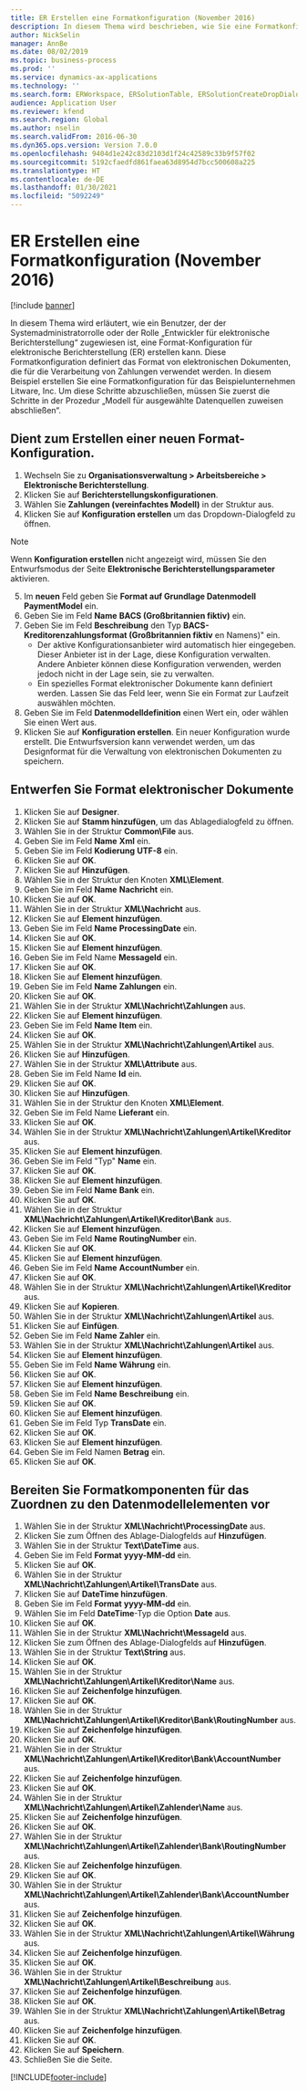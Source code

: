 ```yaml
---
title: ER Erstellen eine Formatkonfiguration (November 2016)
description: In diesem Thema wird beschrieben, wie Sie eine Formatkonfiguration für die elektronische Berichterstellung (EB) verwalten.
author: NickSelin
manager: AnnBe
ms.date: 08/02/2019
ms.topic: business-process
ms.prod: ''
ms.service: dynamics-ax-applications
ms.technology: ''
ms.search.form: ERWorkspace, ERSolutionTable, ERSolutionCreateDropDialog, EROperationDesigner, ERComponentTypeDropDialog
audience: Application User
ms.reviewer: kfend
ms.search.region: Global
ms.author: nselin
ms.search.validFrom: 2016-06-30
ms.dyn365.ops.version: Version 7.0.0
ms.openlocfilehash: 9404d1e242c83d2103d1f24c42589c33b9f57f02
ms.sourcegitcommit: 5192cfaedfd861faea63d8954d7bcc500608a225
ms.translationtype: HT
ms.contentlocale: de-DE
ms.lasthandoff: 01/30/2021
ms.locfileid: "5092249"
---
```

# <a name="er-create-a-format-configuration-november-2016"></a>ER Erstellen eine Formatkonfiguration (November 2016)

[!include [banner](../../includes/banner.md)]

In diesem Thema wird erläutert, wie ein Benutzer, der der Systemadministratorrolle oder der Rolle „Entwickler für elektronische Berichterstellung“ zugewiesen ist, eine Format-Konfiguration für elektronische Berichterstellung (ER) erstellen kann. Diese Formatkonfiguration definiert das Format von elektronischen Dokumenten, die für die Verarbeitung von Zahlungen verwendet werden. In diesem Beispiel erstellen Sie eine Formatkonfiguration für das Beispielunternehmen Litware, Inc. Um diese Schritte abzuschließen, müssen Sie zuerst die Schritte in der Prozedur „Modell für ausgewählte Datenquellen zuweisen abschließen“.


## <a name="create-a-new-format-configuration"></a>Dient zum Erstellen einer neuen Format-Konfiguration.
1. Wechseln Sie zu **Organisationsverwaltung > Arbeitsbereiche > Elektronische Berichterstellung**.
2. Klicken Sie auf **Berichterstellungskonfigurationen**.
3. Wählen Sie **Zahlungen (vereinfachtes Modell)** in der Struktur aus.
4. Klicken Sie auf **Konfiguration erstellen** um das Dropdown-Dialogfeld zu öffnen.

 > [!NOTE]
 > Wenn **Konfiguration erstellen** nicht angezeigt wird, müssen Sie den Entwurfsmodus der Seite **Elektronische Berichterstellungsparameter** aktivieren. 
 
5. Im **neuen** Feld geben Sie **Format auf Grundlage Datenmodell PaymentModel** ein.
6. Geben Sie im Feld **Name** **BACS (Großbritannien fiktiv)** ein.
7. Geben Sie im Feld **Beschreibung** den Typ **BACS-Kreditorenzahlungsformat (Großbritannien fiktiv** en Namens)" ein.
    * Der aktive Konfigurationsanbieter wird automatisch hier eingegeben. Dieser Anbieter ist in der Lage, diese Konfiguration verwalten. Andere Anbieter können diese Konfiguration verwenden, werden jedoch nicht in der Lage sein, sie zu verwalten.  
    * Ein spezielles Format elektronischer Dokumente kann definiert werden. Lassen Sie das Feld leer, wenn Sie ein Format zur Laufzeit auswählen möchten.  
8. Geben Sie im Feld **Datenmodelldefinition** einen Wert ein, oder wählen Sie einen Wert aus.
9. Klicken Sie auf **Konfiguration erstellen**. Ein neuer Konfiguration wurde erstellt. Die Entwurfsversion kann verwendet werden, um das Designformat für die Verwaltung von elektronischen Dokumenten zu speichern.  

## <a name="design-the-format-of-an-electronic-document"></a>Entwerfen Sie Format elektronischer Dokumente
1. Klicken Sie auf **Designer**.
2. Klicken Sie auf **Stamm hinzufügen**, um das Ablagedialogfeld zu öffnen.
3. Wählen Sie in der Struktur **Common\File** aus.
4. Geben Sie im Feld **Name** **Xml** ein.
5. Geben Sie im Feld **Kodierung** **UTF-8** ein.
6. Klicken Sie auf **OK**.
7. Klicken Sie auf **Hinzufügen**.
8. Wählen Sie in der Struktur den Knoten **XML\Element**.
9. Geben Sie im Feld **Name** **Nachricht** ein.
10. Klicken Sie auf **OK**.
11. Wählen Sie in der Struktur **XML\Nachricht** aus.
12. Klicken Sie auf **Element hinzufügen**.
13. Geben Sie im Feld **Name** **ProcessingDate** ein.
14. Klicken Sie auf **OK**.
15. Klicken Sie auf **Element hinzufügen**.
16. Geben Sie im Feld Name **MessageId** ein.
17. Klicken Sie auf **OK**.
18. Klicken Sie auf **Element hinzufügen**.
19. Geben Sie im Feld **Name** **Zahlungen** ein.
20. Klicken Sie auf **OK**.
21. Wählen Sie in der Struktur **XML\Nachricht\Zahlungen** aus.
22. Klicken Sie auf **Element hinzufügen**.
23. Geben Sie im Feld **Name** **Item** ein.
24. Klicken Sie auf **OK**.
25. Wählen Sie in der Struktur **XML\Nachricht\Zahlungen\Artikel** aus.
26. Klicken Sie auf **Hinzufügen**.
27. Wählen Sie in der Struktur **XML\Attribute** aus.
28. Geben Sie im Feld Name **Id** ein.
29. Klicken Sie auf **OK**.
30. Klicken Sie auf **Hinzufügen**.
31. Wählen Sie in der Struktur den Knoten **XML\Element**.
32. Geben Sie im Feld Name **Lieferant** ein.
33. Klicken Sie auf **OK**.
34. Wählen Sie in der Struktur **XML\Nachricht\Zahlungen\Artikel\Kreditor** aus.
35. Klicken Sie auf **Element hinzufügen**.
36. Geben Sie im Feld "Typ" **Name** ein.
37. Klicken Sie auf **OK**.
38. Klicken Sie auf **Element hinzufügen**.
39. Geben Sie im Feld **Name** **Bank** ein.
40. Klicken Sie auf **OK**.
41. Wählen Sie in der Struktur **XML\Nachricht\Zahlungen\Artikel\Kreditor\Bank** aus.
42. Klicken Sie auf **Element hinzufügen**.
43. Geben Sie im Feld **Name** **RoutingNumber** ein.
44. Klicken Sie auf **OK**.
45. Klicken Sie auf **Element hinzufügen**.
46. Geben Sie im Feld **Name** **AccountNumber** ein.
47. Klicken Sie auf **OK**.
48. Wählen Sie in der Struktur **XML\Nachricht\Zahlungen\Artikel\Kreditor** aus.
49. Klicken Sie auf **Kopieren**.
50. Wählen Sie in der Struktur **XML\Nachricht\Zahlungen\Artikel** aus.
51. Klicken Sie auf **Einfügen**.
52. Geben Sie im Feld **Name** **Zahler** ein.
53. Wählen Sie in der Struktur **XML\Nachricht\Zahlungen\Artikel** aus.
54. Klicken Sie auf **Element hinzufügen**.
55. Geben Sie im Feld **Name** **Währung** ein.
56. Klicken Sie auf **OK**.
57. Klicken Sie auf **Element hinzufügen**.
58. Geben Sie im Feld **Name** **Beschreibung** ein.
59. Klicken Sie auf **OK**.
60. Klicken Sie auf **Element hinzufügen**.
61. Geben Sie im Feld Typ **TransDate** ein.
62. Klicken Sie auf **OK**.
63. Klicken Sie auf **Element hinzufügen**.
64. Geben Sie im Feld Namen **Betrag** ein.
65. Klicken Sie auf **OK**.

## <a name="prepare-format-components-for-mapping-to-data-model-elements"></a>Bereiten Sie Formatkomponenten für das Zuordnen zu den Datenmodellelementen vor
1. Wählen Sie in der Struktur **XML\Nachricht\ProcessingDate** aus.
2. Klicken Sie zum Öffnen des Ablage-Dialogfelds auf **Hinzufügen**.
3. Wählen Sie in der Struktur **Text\DateTime** aus.
4. Geben Sie im Feld **Format** **yyyy-MM-dd** ein.
5. Klicken Sie auf **OK**.
6. Wählen Sie in der Struktur **XML\Nachricht\Zahlungen\Artikel\TransDate** aus.
7. Klicken Sie auf **DateTime hinzufügen**.
8. Geben Sie im Feld **Format** **yyyy-MM-dd** ein.
9. Wählen Sie im Feld **DateTime**-Typ die Option **Date** aus.
10. Klicken Sie auf **OK**.
11. Wählen Sie in der Struktur **XML\Nachricht\MessageId** aus.
12. Klicken Sie zum Öffnen des Ablage-Dialogfelds auf **Hinzufügen**.
13. Wählen Sie in der Struktur **Text\String** aus.
14. Klicken Sie auf **OK**.
15. Wählen Sie in der Struktur **XML\Nachricht\Zahlungen\Artikel\Kreditor\Name** aus.
16. Klicken Sie auf **Zeichenfolge hinzufügen**.
17. Klicken Sie auf **OK**.
18. Wählen Sie in der Struktur **XML\Nachricht\Zahlungen\Artikel\Kreditor\Bank\RoutingNumber** aus.
19. Klicken Sie auf **Zeichenfolge hinzufügen**.
20. Klicken Sie auf **OK**.
21. Wählen Sie in der Struktur **XML\Nachricht\Zahlungen\Artikel\Kreditor\Bank\AccountNumber** aus.
22. Klicken Sie auf **Zeichenfolge hinzufügen**.
23. Klicken Sie auf **OK**.
24. Wählen Sie in der Struktur **XML\Nachricht\Zahlungen\Artikel\Zahlender\Name** aus.
25. Klicken Sie auf **Zeichenfolge hinzufügen**.
26. Klicken Sie auf **OK**.
27. Wählen Sie in der Struktur **XML\Nachricht\Zahlungen\Artikel\Zahlender\Bank\RoutingNumber** aus.
28. Klicken Sie auf **Zeichenfolge hinzufügen**.
29. Klicken Sie auf **OK**.
30. Wählen Sie in der Struktur **XML\Nachricht\Zahlungen\Artikel\Zahlender\Bank\AccountNumber** aus.
31. Klicken Sie auf **Zeichenfolge hinzufügen**.
32. Klicken Sie auf **OK**.
33. Wählen Sie in der Struktur **XML\Nachricht\Zahlungen\Artikel\Währung** aus.
34. Klicken Sie auf **Zeichenfolge hinzufügen**.
35. Klicken Sie auf **OK**.
36. Wählen Sie in der Struktur **XML\Nachricht\Zahlungen\Artikel\Beschreibung** aus.
37. Klicken Sie auf **Zeichenfolge hinzufügen**.
38. Klicken Sie auf **OK**.
39. Wählen Sie in der Struktur **XML\Nachricht\Zahlungen\Artikel\Betrag** aus.
40. Klicken Sie auf **Zeichenfolge hinzufügen**.
41. Klicken Sie auf **OK**.
42. Klicken Sie auf **Speichern**.
43. Schließen Sie die Seite.



[!INCLUDE[footer-include](../../../../includes/footer-banner.md)]